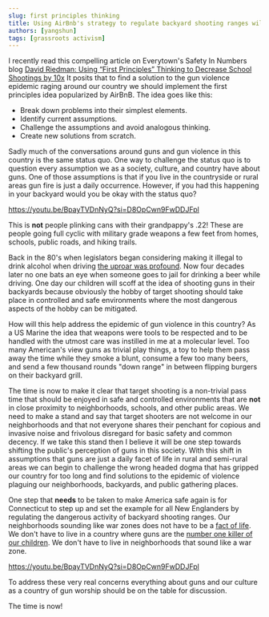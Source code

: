 ```yaml
---
slug: first principles thinking
title: Using AirBnb's strategy to regulate backyard shooting ranges will result in lower gun violence incidents
authors: [yangshun]
tags: [grassroots activism]
---
```


I recently read this compelling article on Everytown's Safety In Numbers blog [David Riedman: Using “First Principles” Thinking to Decrease School Shootings by 10x](https://everytownresearch.org/david-riedman-using-first-principles-thinking-to-decrease-school-shootings-by-10x/) <!-- truncate --> It posits that to find a solution to the gun violence epidemic raging around our country we should implement the first principles idea popularized by AirBnB. The idea goes like this:

- Break down problems into their simplest elements.
- Identify current assumptions.
- Challenge the assumptions and avoid analogous thinking.
- Create new solutions from scratch.

Sadly much of the conversations around guns and gun violence in this country is the same status quo. One way to challenge the status quo is to question every assumption we as a society, culture, and country have about guns. One of those assumptions is that if you live in the countryside or rural areas gun fire is just a daily occurrence. However, if you had this happening in your backyard would you be okay with the status quo?

https://youtu.be/BpayTVDnNyQ?si=D8OpCwn9FwDDJFpl

This is **not** people plinking cans with their grandpappy's .22! These are people going full cyclic with military grade weapons a few feet from homes, schools, public roads, and hiking trails.

Back in the 80's when legislators began considering making it illegal to drink alcohol when driving [the uproar was profound](https://www.tiktok.com/@nowthis/video/7198246941065547050?lang=en). Now four decades later no one bats an eye when someone goes to jail for drinking a beer while driving. One day our children will scoff at the idea of shooting guns in their backyards because obviously the hobby of target shooting should take place in controlled and safe environments where the most dangerous aspects of the hobby can be mitigated.

How will this help address the epidemic of gun violence in this country? As a US Marine the idea that weapons were tools to be respected and to be handled with the utmost care was instilled in me at a molecular level. Too many American's view guns as trivial play things, a toy to help them pass away the time while they smoke a blunt, consume a few too many beers, and send a few thousand rounds "down range" in between flipping burgers on their backyard grill.

The time is now to make it clear that target shooting is a non-trivial pass time that should be enjoyed in safe and controlled environments that are **not** in close proximity to neighborhoods, schools, and other public areas. We need to make a stand and say that target shooters are not welcome in our neighborhoods and that not everyone shares their penchant for copious and invasive noise and frivolous disregard for basic safety and common decency. If we take this stand then I believe it will be one step towards shifting the public's perception of guns in this society. With this shift in assumptions that guns are just a daily facet of life in rural and semi-rural areas we can begin to challenge the wrong headed dogma that has gripped our country for too long and find solutions to the epidemic of violence plaguing our neighborhoods, backyards, and public gathering places.

One step that **needs** to be taken to make America safe again is for Connecticut to step up and set the example for all New Englanders by regulating the dangerous activity of backyard shooting ranges. Our neighborhoods sounding like war zones does not have to be a [fact of life](https://www.everytown.org/press/everytown-students-demand-action-respond-to-j-d-vance-calling-school-shootings-a-fact-of-life/). We don't have to live in a country where guns are the [number one killer of our children](https://everytownresearch.org/graph/firearms-are-the-leading-cause-of-death-for-american-children-and-teens/). We don't have to live in neighborhoods that sound like a war zone.

https://youtu.be/BpayTVDnNyQ?si=D8OpCwn9FwDDJFpl

To address these very real concerns everything about guns and our culture as a country of gun worship should be on the table for discussion.

The time is now!
